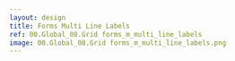 ```yaml
---
layout: design
title: Forms Multi Line Labels
ref: 00.Global_08.Grid forms_m_multi_line_labels
image: 00.Global_08.Grid forms_m_multi_line_labels.png
---
```

